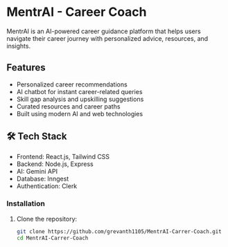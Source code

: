 # MentrAI - Career Coach

MentrAI is an AI-powered career guidance platform that helps users navigate their career journey with personalized advice, resources, and insights.

## Features

- Personalized career recommendations
- AI chatbot for instant career-related queries
- Skill gap analysis and upskilling suggestions
- Curated resources and career paths
- Built using modern AI and web technologies

## 🛠 Tech Stack

- Frontend: React.js, Tailwind CSS
- Backend: Node.js, Express
- AI: Gemini API
- Database: Inngest
- Authentication: Clerk

### Installation

1. Clone the repository:
   ```bash
   git clone https://github.com/grevanth1105/MentrAI-Carrer-Coach.git
   cd MentrAI-Carrer-Coach

